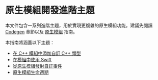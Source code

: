 # 原生模組開發進階主題

本文件包含一系列進階主題，用於實現更複雜的原生模組功能。建議先閱讀 [Codegen](/docs/the-new-architecture/what-is-codegen) 章節以及 [原生模組](/docs/turbo-native-modules-introduction) 指南。

本指南將涵蓋以下主題：

- [在 C++ 模組中添加自訂 C++ 類型](/docs/the-new-architecture/custom-cxx-types)
- [在模組中使用 Swift](/docs/next/the-new-architecture/turbo-modules-with-swift)
- [從原生模組發射自訂事件](/docs/next/the-new-architecture/native-modules-custom-events)
- [原生模組生命週期](/docs/next/the-new-architecture/native-modules-lifecycle)